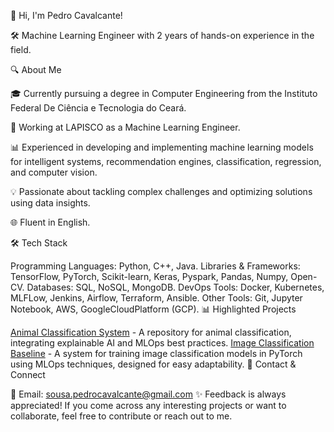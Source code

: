 👋 Hi, I'm Pedro Cavalcante!

🛠️ Machine Learning Engineer with 2 years of hands-on experience in the field.

🔍 About Me

🎓 Currently pursuing a degree in Computer Engineering from the Instituto Federal De Ciência e Tecnologia do Ceará.

💼 Working at LAPISCO as a Machine Learning Engineer.

📊 Experienced in developing and implementing machine learning models for intelligent systems, recommendation engines, classification, regression, and computer vision.

💡 Passionate about tackling complex challenges and optimizing solutions using data insights.

🌐 Fluent in English.

🛠 Tech Stack

Programming Languages: Python, C++, Java.
Libraries & Frameworks: TensorFlow, PyTorch, Scikit-learn, Keras, Pyspark, Pandas, Numpy, Open-CV.
Databases: SQL, NoSQL, MongoDB.
DevOps Tools: Docker, Kubernetes, MLFLow, Jenkins, Airflow, Terraform, Ansible.
Other Tools: Git, Jupyter Notebook, AWS, GoogleCloudPlatform (GCP).
📊 Highlighted Projects

[Animal Classification System](https://github.com/pedrocavalc/Animal-Classification-System) - A repository for animal classification, integrating explainable AI and MLOps best practices.
[Image Classification Baseline](https://github.com/pedrocavalc/image-classification-baseline) - A system for training image classification models in PyTorch using MLOps techniques, designed for easy adaptability.
🔗 Contact & Connect

📧 Email: sousa.pedrocavalcante@gmail.com
✨ Feedback is always appreciated! If you come across any interesting projects or want to collaborate, feel free to contribute or reach out to me.

